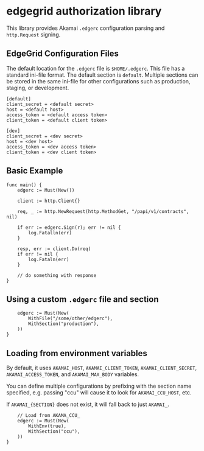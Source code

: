 # edgegrid authorization library

This library provides Akamai `.edgerc` configuration parsing and `http.Request` signing.

## EdgeGrid Configuration Files

The default location for the `.edgerc` file is `$HOME/.edgerc`. This file has a standard ini-file format. The default section is `default`. Multiple sections can be stored in the same ini-file for other configurations such as production, staging, or development.

```
[default]
client_secret = <default secret>
host = <default host>
access_token = <default access token>
client_token = <default client token>

[dev]
client_secret = <dev secret>
host = <dev host>
access_token = <dev access token>
client_token = <dev client token>
```

## Basic Example

```
func main() {
    edgerc := Must(New())
    
    client := http.Client{}

    req, _ := http.NewRequest(http.MethodGet, "/papi/v1/contracts", nil)

    if err := edgerc.Sign(r); err != nil {
        log.Fatalln(err)
    }

    resp, err := client.Do(req)
    if err != nil {
        log.Fataln(err)
    }

    // do something with response
}
```

## Using a custom `.edgerc` file and section

```
    edgerc := Must(New(
        WithFile("/some/other/edgerc"),
        WithSection("production"),
    ))
}
```

## Loading from environment variables

By default, it uses `AKAMAI_HOST`, `AKAMAI_CLIENT_TOKEN`, `AKAMAI_CLIENT_SECRET`, `AKAMAI_ACCESS_TOKEN`, and `AKAMAI_MAX_BODY` variables.

You can define multiple configurations by prefixing with the section name specified, e.g. passing "ccu" will cause it to look for `AKAMAI_CCU_HOST`, etc.

If `AKAMAI_{SECTION}` does not exist, it will fall back to just `AKAMAI_`.

```
    // Load from AKAMA_CCU_
    edgerc := Must(New(
        WithEnv(true),
        WithSection("ccu"),
    ))
}
```